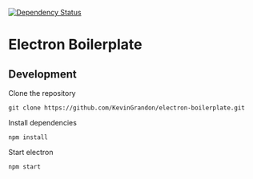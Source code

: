 [![Dependency Status](https://david-dm.org/KevinGrandon/electron-boilerplate.svg)](https://david-dm.org/KevinGrandon/electron-boilerplate)

# Electron Boilerplate

## Development

Clone the repository

```
git clone https://github.com/KevinGrandon/electron-boilerplate.git
```

Install dependencies

```
npm install
```

Start electron

```
npm start
```
